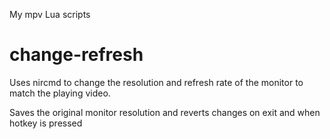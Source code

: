 My mpv Lua scripts

# change-refresh #

Uses nircmd to change the resolution and refresh rate of the monitor to match the playing video.

Saves the original monitor resolution and reverts changes on exit and when hotkey is pressed

